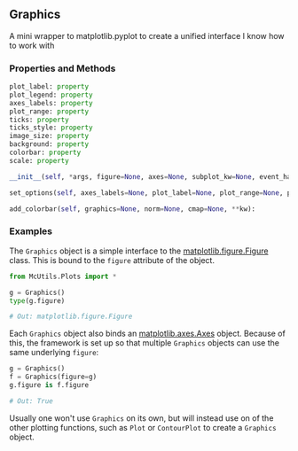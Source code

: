 ## <a id="McUtils.Plots.Graphics.Graphics">Graphics</a>
A mini wrapper to matplotlib.pyplot to create a unified interface I know how to work with

### Properties and Methods
```python
plot_label: property
plot_legend: property
axes_labels: property
plot_range: property
ticks: property
ticks_style: property
image_size: property
background: property
colorbar: property
scale: property
```
```python
__init__(self, *args, figure=None, axes=None, subplot_kw=None, event_handlers=None, animate=None, axes_labels=None, plot_label=None, plot_range=None, plot_legend=None, ticks=None, scale=None, image_size=None, background='white', colorbar=None, **kwargs): 
```

```python
set_options(self, axes_labels=None, plot_label=None, plot_range=None, plot_legend=None, ticks=None, scale=None, ticks_style=None, image_size=None, background=None, colorbar=None, **parent_opts): 
```

```python
add_colorbar(self, graphics=None, norm=None, cmap=None, **kw): 
```

### Examples
The `Graphics` object is a simple interface to the [matplotlib.figure.Figure
](https://matplotlib.org/3.1.1/api/_as_gen/matplotlib.figure.Figure.html#matplotlib.figure.Figure) class. 
This is bound to the `figure` attribute of the object.

```python
from McUtils.Plots import *

g = Graphics()
type(g.figure)

# Out: matplotlib.figure.Figure
```

Each `Graphics` object also binds an [matplotlib.axes.Axes](https://matplotlib.org/3.1.1/api/axes_api.html#the-axes-class) object.
Because of this, the framework is set up so that multiple `Graphics` objects can
 use the same underlying `figure`:
 
 ```python
g = Graphics()
f = Graphics(figure=g)
g.figure is f.figure

# Out: True
```

Usually one won't use `Graphics` on its own, but will instead use on of the
other plotting functions, such as `Plot` or `ContourPlot` to create a
`Graphics` object.